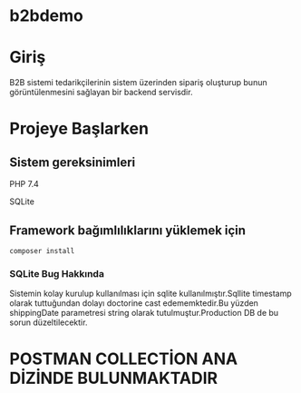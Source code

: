 # b2bdemo

# Giriş
B2B sistemi tedarikçilerinin sistem üzerinden sipariş oluşturup bunun görüntülenmesini sağlayan bir backend servisdir.


# Projeye Başlarken 

## Sistem gereksinimleri
PHP 7.4

SQLite

## Framework bağımlılıklarını yüklemek için
`composer install`


### SQLite Bug Hakkında

Sistemin kolay kurulup kullanılması için sqlite kullanılmıştır.Sqllite timestamp olarak tuttuğundan dolayı doctorine cast edememktedir.Bu yüzden 
shippingDate parametresi string olarak tutulmuştur.Production DB de bu sorun düzeltilecektir.


# POSTMAN COLLECTİON ANA DİZİNDE BULUNMAKTADIR


